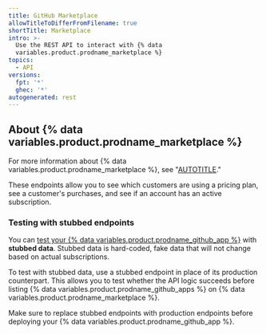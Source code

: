 ```yaml
---
title: GitHub Marketplace
allowTitleToDifferFromFilename: true
shortTitle: Marketplace
intro: >-
  Use the REST API to interact with {% data
  variables.product.prodname_marketplace %}
topics:
  - API
versions:
  fpt: '*'
  ghec: '*'
autogenerated: rest
---
```


## About {% data variables.product.prodname_marketplace %}

For more information about {% data variables.product.prodname_marketplace %}, see "[AUTOTITLE](/apps/publishing-apps-to-github-marketplace)."

These endpoints allow you to see which customers are using a pricing plan, see a customer's purchases, and see if an account has an active subscription.

### Testing with stubbed endpoints

You can [test your {% data variables.product.prodname_github_app %}](/apps/publishing-apps-to-github-marketplace/using-the-github-marketplace-api-in-your-app/testing-your-app) with **stubbed data**. Stubbed data is hard-coded, fake data that will not change based on actual subscriptions.

To test with stubbed data, use a stubbed endpoint in place of its production counterpart. This allows you to test whether the API logic succeeds before listing {% data variables.product.prodname_github_apps %} on {% data variables.product.prodname_marketplace %}.

Make sure to replace stubbed endpoints with production endpoints before deploying your {% data variables.product.prodname_github_app %}.

<!-- Content after this section is automatically generated -->
